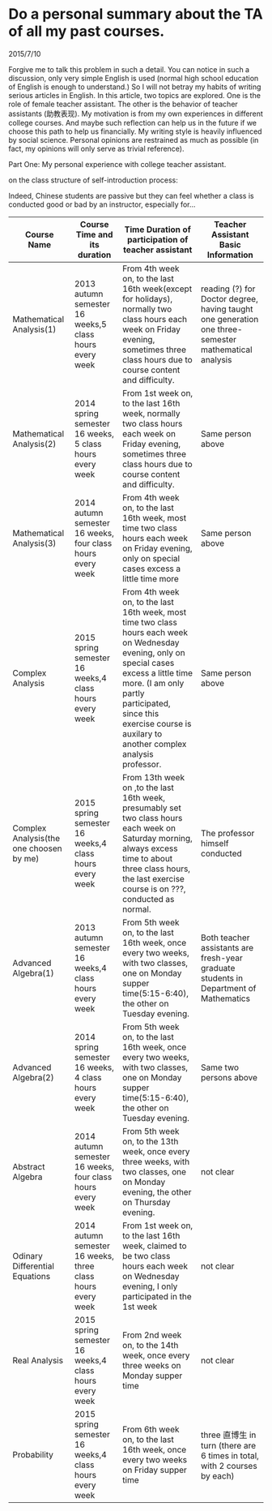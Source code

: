 # Do a personal summary about the TA of all my past courses. 
2015/7/10

Forgive me to talk this problem in such a detail. You can notice in such a discussion, only very simple English is used (normal high school education of English is enough to understand.) So I will not betray my habits of writing serious articles in English.
In this article, two topics are explored. One is the role of female teacher assistant. The other is the behavior of teacher assistants (助教表现). My motivation is from my own experiences in different college courses. And maybe such reflection can help us in the future if we choose this path to help us financially. 
My writing style is heavily influenced by social science. Personal opinions are restrained as much as possible (in fact, my opinions will only serve as trivial reference).

Part One: My personal experience with college teacher assistant.
  

on the class structure of self-introduction process:

Indeed, Chinese students are passive but they can feel whether a class is conducted good or bad by an instructor, especially for... 


| Course Name                             | Course Time and its duration                                | Time Duration of participation of teacher assistant                                                                                                                                                                                                               | Teacher Assistant Basic Information                                                                  |
|-----------------------------------------|-------------------------------------------------------------|-------------------------------------------------------------------------------------------------------------------------------------------------------------------------------------------------------------------------------------------------------------------|------------------------------------------------------------------------------------------------------|
| Mathematical Analysis(1)                | 2013 autumn semester 16 weeks,5 class hours every week      | From 4th week on, to the last 16th week(except for holidays), normally two class hours each week on Friday evening, sometimes three class hours due to course content and difficulty.                                                                             | reading (?) for Doctor degree, having taught one generation one three-semester mathematical analysis |
| Mathematical Analysis(2)                | 2014 spring semester 16 weeks, 5 class hours every week     | From 1st week on, to the last 16th week, normally two class hours each week on Friday evening, sometimes three class hours due to course content and difficulty.                                                                                                  | Same person above                                                                                    |
| Mathematical Analysis(3)                | 2014 autumn semester 16 weeks, four class hours every week  | From 4th week on, to the last 16th week, most time two class hours each week on Friday evening, only on special cases excess a little time more                                                                                                                   | Same person above                                                                                    |
| Complex Analysis                        | 2015 spring semester 16 weeks,4 class hours every week      | From 4th week on, to the last 16th week, most time two class hours each week on Wednesday evening, only on special cases excess a little time more. (I am only partly participated, since this exercise course is auxilary to another complex analysis professor. | Same person above                                                                                    |
| Complex Analysis(the one choosen by me) | 2015 spring semester 16 weeks,4 class hours every week      | From 13th week on ,to the last 16th week, presumably set two class hours each week on Saturday morning, always excess time to about three class hours, the last exercise course is on ???, conducted as normal.                                                   | The professor himself conducted                                                                      |
| Advanced Algebra(1)                     | 2013 autumn semester 16 weeks,4 class hours every week      | From 5th week on, to the last 16th week, once every two weeks, with two classes, one on Monday supper time(5:15-6:40), the other on Tuesday evening.                                                                                                              | Both teacher assistants are fresh-year graduate students in Department of Mathematics                |
| Advanced Algebra(2)                     | 2014 spring semester 16 weeks, 4 class hours every week     | From 5th week on, to the last 16th week, once every two weeks, with two classes, one on Monday supper time(5:15-6:40), the other on Tuesday evening.                                                                                                              | Same two persons above                                                                               |
| Abstract Algebra                        | 2014 autumn semester 16 weeks, four class hours every week  | From 5th week on, to the 13th week, once every three weeks, with two classes, one on Monday evening, the other on Thursday evening.                                                                                                                               | not clear                                                                                            |
| Odinary Differential Equations          | 2014 autumn semester 16 weeks, three class hours every week | From 1st week on, to the last 16th week, claimed to be two class hours each week on Wednesday evening, I only participated in the 1st week                                                                                                                        | not clear                                                                                            |
| Real Analysis                           | 2015 spring semester 16 weeks,4 class hours every week      | From 2nd week on, to the 14th week, once every three weeks on Monday supper time                                                                                                                                                                                  | not clear                                                                                            |
| Probability                             | 2015 spring semester 16 weeks,4 class hours every week      | From 6th week on, to the last 16th week, once every two weeks on Friday supper time                                                                                                                                                                               | three 直博生 in turn (there are 6 times in total, with 2 courses by each)                               |